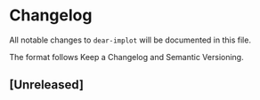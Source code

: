 # Changelog

All notable changes to `dear-implot` will be documented in this file.

The format follows Keep a Changelog and Semantic Versioning.

## [Unreleased]

